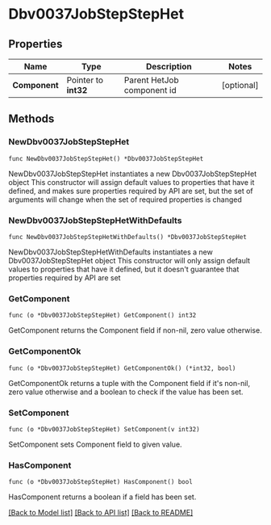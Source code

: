 # Dbv0037JobStepStepHet

## Properties

Name | Type | Description | Notes
------------ | ------------- | ------------- | -------------
**Component** | Pointer to **int32** | Parent HetJob component id | [optional] 

## Methods

### NewDbv0037JobStepStepHet

`func NewDbv0037JobStepStepHet() *Dbv0037JobStepStepHet`

NewDbv0037JobStepStepHet instantiates a new Dbv0037JobStepStepHet object
This constructor will assign default values to properties that have it defined,
and makes sure properties required by API are set, but the set of arguments
will change when the set of required properties is changed

### NewDbv0037JobStepStepHetWithDefaults

`func NewDbv0037JobStepStepHetWithDefaults() *Dbv0037JobStepStepHet`

NewDbv0037JobStepStepHetWithDefaults instantiates a new Dbv0037JobStepStepHet object
This constructor will only assign default values to properties that have it defined,
but it doesn't guarantee that properties required by API are set

### GetComponent

`func (o *Dbv0037JobStepStepHet) GetComponent() int32`

GetComponent returns the Component field if non-nil, zero value otherwise.

### GetComponentOk

`func (o *Dbv0037JobStepStepHet) GetComponentOk() (*int32, bool)`

GetComponentOk returns a tuple with the Component field if it's non-nil, zero value otherwise
and a boolean to check if the value has been set.

### SetComponent

`func (o *Dbv0037JobStepStepHet) SetComponent(v int32)`

SetComponent sets Component field to given value.

### HasComponent

`func (o *Dbv0037JobStepStepHet) HasComponent() bool`

HasComponent returns a boolean if a field has been set.


[[Back to Model list]](../README.md#documentation-for-models) [[Back to API list]](../README.md#documentation-for-api-endpoints) [[Back to README]](../README.md)


